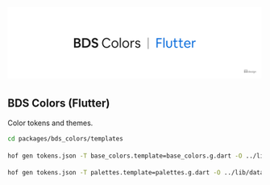 <h1 align="center">
  <picture>
    <source media="(prefers-color-scheme: dark)" srcset="/docs/assets/BDS/BDS-Colors-Flutter_dark.png">
    <img alt="BDS Colors (Flutter)" src="/docs/assets/BDS/BDS-Colors-Flutter.png">
  </picture>
</h1>

## BDS Colors (Flutter)

Color tokens and themes.

```sh
cd packages/bds_colors/templates

hof gen tokens.json -T base_colors.template=base_colors.g.dart -O ../lib/data/

hof gen tokens.json -T palettes.template=palettes.g.dart -O ../lib/data/
```
